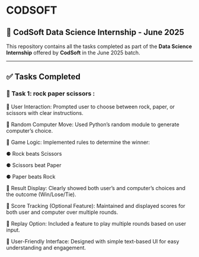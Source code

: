 # CODSOFT

## 💼 CodSoft Data Science Internship - June 2025

This repository contains all the tasks completed as part of the **Data Science Internship** offered by **CodSoft** in the June 2025 batch.

---
## ✅ Tasks Completed

### 🔹 Task 1: rock paper scissors :
🔹 User Interaction: Prompted user to choose between rock, paper, or scissors with clear instructions.

🔹 Random Computer Move: Used Python’s random module to generate computer’s choice.

🔹 Game Logic: Implemented rules to determine the winner:

⚈ Rock beats Scissors

⚈ Scissors beat Paper

⚈ Paper beats Rock

🔹 Result Display: Clearly showed both user’s and computer’s choices and the outcome (Win/Lose/Tie).

🔹 Score Tracking (Optional Feature): Maintained and displayed scores for both user and computer over multiple rounds.

🔹 Replay Option: Included a feature to play multiple rounds based on user input.

🔹 User-Friendly Interface: Designed with simple text-based UI for easy understanding and engagement.
